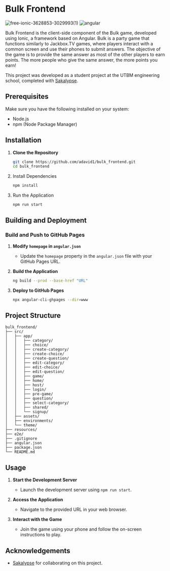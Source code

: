 # Bulk Frontend
![free-ionic-3628853-3029993(1)](https://github.com/adavid1/bulk_frontend/assets/36786512/a1fbe2a6-91b1-4c2c-87ed-600df1a4e3dc) ![angular](https://github.com/adavid1/bulk_frontend/assets/36786512/b664d719-eff4-49ee-be5f-935895ec60c5)


Bulk Frontend is the client-side component of the Bulk game, developed using Ionic, a framework based on Angular. Bulk is a party game that functions similarly to Jackbox.TV games, where players interact with a common screen and use their phones to submit answers. The objective of the game is to provide the same answer as most of the other players to earn points. The more people who give the same answer, the more points you earn!

This project was developed as a student project at the UTBM engineering school, completed with [Sakalypse](https://github.com/sakalypse).

## Prerequisites

Make sure you have the following installed on your system:

- Node.js
- npm (Node Package Manager)

## Installation

1. **Clone the Repository**
   ```bash
   git clone https://github.com/adavid1/bulk_frontend.git
   cd bulk_frontend
   ```
2. Install Dependencies
   ```bash
   npm install
   ```
3. Run the Application
   ```bash
   npm run start
   ```
   
## Building and Deployment

### Build and Push to GitHub Pages

1. **Modify `homepage` in `angular.json`**
   - Update the `homepage` property in the `angular.json` file with your GitHub Pages URL.

2. **Build the Application**
   ```bash
   ng build --prod --base-href "URL"
   ```

3. **Deploy to GitHub Pages**
   ```bash
   npx angular-cli-ghpages --dir=www
   ```

## Project Structure

```
bulk_frontend/
├── src/
│   ├── app/
│   │   ├── category/
│   │   ├── choice/
│   │   ├── create-category/
│   │   ├── create-choice/
│   │   ├── create-question/
│   │   ├── edit-category/
│   │   ├── edit-choice/
│   │   ├── edit-question/
│   │   ├── game/
│   │   ├── home/
│   │   ├── host/
│   │   ├── login/
│   │   ├── pre-game/
│   │   ├── question/
│   │   ├── select-category/
│   │   ├── shared/
│   │   └── signup/
│   ├── assets/
│   ├── environments/
│   └── theme/
├── resources/
├── e2e/
├── .gitignore
├── angular.json
├── package.json
└── README.md
```

## Usage

1. **Start the Development Server**
   - Launch the development server using `npm run start`.

2. **Access the Application**
   - Navigate to the provided URL in your web browser.

3. **Interact with the Game**
   - Join the game using your phone and follow the on-screen instructions to play.

## Acknowledgements

- [Sakalypse](https://github.com/sakalypse) for collaborating on this project.
